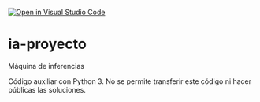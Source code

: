 [![Open in Visual Studio Code](https://classroom.github.com/assets/open-in-vscode-f059dc9a6f8d3a56e377f745f24479a46679e63a5d9fe6f495e02850cd0d8118.svg)](https://classroom.github.com/online_ide?assignment_repo_id=6239212&assignment_repo_type=AssignmentRepo)
# ia-proyecto
Máquina de inferencias

Código auxiliar con Python 3.
No se permite transferir este código ni hacer públicas las soluciones.
